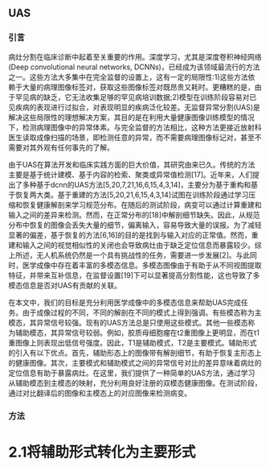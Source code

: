 ## UAS

### 引言

病灶分割在临床诊断中起着至关重要的作用。深度学习，尤其是深度卷积神经网络(Deep convolutional neural networks, DCNNs)，已经成为该领域最流行的方法之一。这些方法大多集中在完全监督的设置上，这有一定的局限性:1)这些方法依赖于大量的病理图像标签对，获取这些图像标签对既昂贵又耗时。更糟糕的是，由于罕见病的缺乏，它无法收集足够的罕见病培训数据;2)模型在训练阶段容易对已见疾病的表现进行过拟合，对表现明显的疾病泛化较差。无监督异常分割(UAS)是解决这些局限性的理想解决方案，其目的是在利用大量健康图像训练模型的情况下，检测病理图像中的异常体素。与完全监督的方法相比，这种方法更接近放射科医生读取成像扫描的场景，即检测任意的异常，而不需要病理图像标记对，甚至不需要对其外观有任何事先的了解。

由于UAS在算法开发和临床实践方面的巨大价值，其研究由来已久。传统的方法主要是基于统计建模、基于内容的检索、聚类或异常值检测[17]。近年来，人们提出了多种基于dcnn的UAS方法[5,20,7,21,16,6,15,4,3,14]，主要分为基于重构和基于恢复两大类。基于重建的方法[5,20,21,6,15,4,3,14]试图在训练阶段通过学习压缩和恢复健康解剖来学习规范分布。在随后的测试阶段，病变可以通过计算重建和输入之间的差异来检测。然而，在正常分布的[18]中解剖细节缺失。因此，从规范分布中恢复的图像会丢失大量的细节，偏离输入，容易导致大量的误报。为了减轻显著的偏差，基于恢复的方法[6,16]的目的是找到与输入对应的正常值。然而，重建和输入之间的视觉相似性的关闭也会导致病灶由于缺乏定位信息而暴露较少。综上所述，无人机系统仍然是一个具有挑战性的任务，需要进一步发展[2]。与此同时，医学成像中存在着丰富的多模态信息。多模态图像由于有助于从不同视图提取特征，并带来互补信息，在监督设置[19]下可以显著提高分割性能，这也导致了多模态信息是否对UAS有贡献的关联。

在本文中，我们的目标是充分利用医学成像中的多模态信息来帮助UAS完成任务。由于成像过程的不同，不同的解剖在不同的模式上得到强调。有些模态称为主模态，其异常信号较强。现有的UAS方法总是只使用这些模式。其他一些模态称为辅助模态，其异常信号较弱。例如，胶质母细胞瘤在t2重图像上更明显，而在t1重图像上则表现出低信号强度。因此，T1是辅助模式，T2是主要模式。辅助形式的引入有以下优点。首先，辅助形态上的图像带有解剖细节，有助于恢复主形态上的健康图像。其次，主要模式和辅助模式之间的异常信号对比的差异意味着病灶的定位信息有助于暴露病灶。在这里，我们提供了一种简单的UAS方法，通过学习从辅助模态到主模态的映射，充分利用良好注册的双模态健康图像。在测试阶段，通过对比翻译后的图像和主模态上的对应图像来检测病变。

### 方法

# 2.1将辅助形式转化为主要形式



